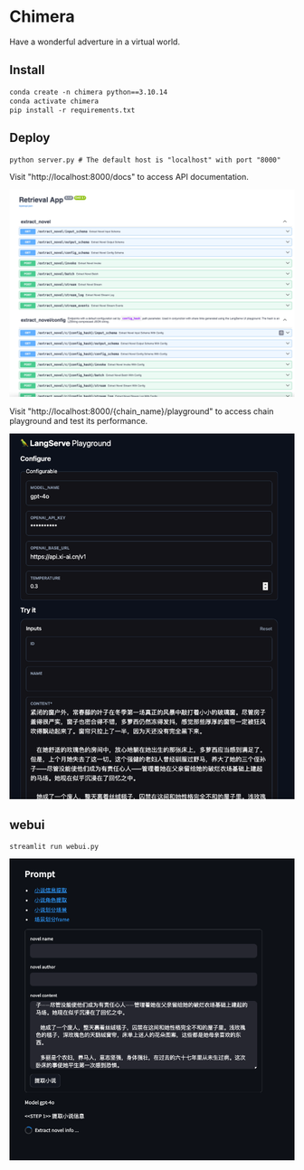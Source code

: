 # Chimera

Have a wonderful adverture in a virtual world.

## Install

```shell
conda create -n chimera python==3.10.14
conda activate chimera
pip install -r requirements.txt
```

## Deploy

```shell
python server.py # The default host is "localhost" with port "8000"
```

Visit "http://localhost:8000/docs" to access API documentation.

![](./assets/api_docs.png)

Visit "http://localhost:8000/{chain_name}/playground" to access chain playground and test its performance.

![](./assets/chain_playground.png)

## webui

```shell
streamlit run webui.py
```

![](./assets/webui.png)

